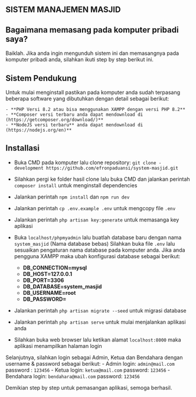 ## SISTEM MANAJEMEN MASJID

## Bagaimana memasang pada komputer pribadi saya?

Baiklah. Jika anda ingin mengunduh sistem ini dan memasangnya pada komputer pribadi anda, silahkan ikuti step by step berikut ini.

## Sistem Pendukung

Untuk mulai menginstall pastikan pada komputer anda sudah terpasang beberapa software yang dibutuhkan dengan detail sebagai berikut:

    - **PHP Versi 8.2 atau bisa menggunakan XAMPP dengan versi PHP 8.2**
    - **Composer versi terbaru anda dapat mendownload di (https://getcomposer.org/download/)**
    - **NodeJS versi terbaru** anda dapat mendownload di (https://nodejs.org/en)**

## Installasi

- Buka CMD pada komputer lalu clone repository: `git clone - development https://github.com/efronpaduansi/system-masjid.git` 
- Silahkan pergi ke folder hasil clone lalu buka CMD dan jalankan perintah `composer install` untuk menginstall dependencies
- Jalankan perintah `npm install` dan `npm run dev`
- Jalankan perintah `cp .env.example .env` untuk mengcopy file `.env`
- Jalankan perintah `php artisan key:generate` untuk memasanga key aplikasi
- Buka `localhost/phpmyadmin` lalu buatlah database baru dengan nama `system_masjid` (Nama database bebas)
Silahkan buka file `.env` lalu sesuaikan pengaturan nama database pada komputer anda. Jika anda pengguna XAMPP maka ubah konfigurasi database sebagai berikut:

    - **DB_CONNECTION=mysql**
    - **DB_HOST=127.0.0.1**
    - **DB_PORT=3306**
    - **DB_DATABASE=system_masjid**
    - **DB_USERNAME=root**
    - **DB_PASSWORD=**

- Jalankan perintah `php artisan migrate --seed` untuk migrasi database
- Jalankan perintah `php artisan serve` untuk mulai menjalankan aplikasi anda
- Silahkan buka web browser lalu ketikan alamat `localhost:8000` maka aplikasi menampilkan halaman login

Selanjutnya, silahkan login sebagai Admin, Ketua dan Bendahara dengan username & password sebagai berikut:
    - Admin login: `admin@mail.com` password : `123456`
    - Ketua login: `ketua@mail.com` password: `123456`
    - Bendahara login: `bendahara@mail.com` password: `123456`

Demikian step by step untuk pemasangan aplikasi, semoga berhasil.
